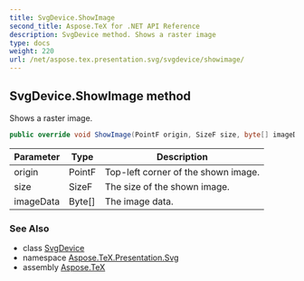 ```yaml
---
title: SvgDevice.ShowImage
second_title: Aspose.TeX for .NET API Reference
description: SvgDevice method. Shows a raster image
type: docs
weight: 220
url: /net/aspose.tex.presentation.svg/svgdevice/showimage/
---
```

## SvgDevice.ShowImage method

Shows a raster image.

```csharp
public override void ShowImage(PointF origin, SizeF size, byte[] imageData)
```

| Parameter | Type | Description |
| --- | --- | --- |
| origin | PointF | Top-left corner of the shown image. |
| size | SizeF | The size of the shown image. |
| imageData | Byte[] | The image data. |

### See Also

* class [SvgDevice](../)
* namespace [Aspose.TeX.Presentation.Svg](../../svgdevice/)
* assembly [Aspose.TeX](../../../)


